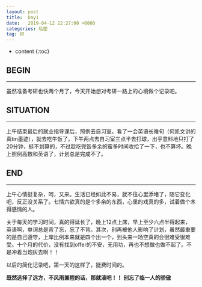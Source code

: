 ```yaml
---
layout: post
title:  Day1
date:   2019-04-12 22:27:00 +0800
categories: 私密
tag: 研
---
```


* content
{:toc}


BEGIN
-------------------------------------

-----------------------------------


虽然准备考研也快两个月了，今天开始想对考研一路上的心境做个记录吧。


SITUATION
-------------------------------------------

----------------------------


上午结束最后的就业指导课后，照例去自习室。看了一会英语长难句（何凯文讲的真tm墨迹），就去吃午饭了。下午两点去自习室三点半去打球，出乎意料地只打了20分钟，挺不划算的，不过趁吃完饭多余的蛮多时间收拾了一下，也不算坏。晚上照例高数和英语了，计划总是完成不了。


END
-------------------------------------------------


---------------------


上午心情挺复杂，呵，又来。生活已经如此不易，就不往心里添堵了，随它变化吧，反正没关系了。七情六欲真的是个多余的东西，心里的戏真的多，试着做个木得感情的人。


关于每天的学习时间，真的得延长了，晚上12点上床，早上至少六点半得起来，英语啊，单词总是背了忘，忘了不背。其次，别再被他人影响了计划，虽然最重要的是自己遵守，上岸比例本来就是四个出一个，到头来一场空真的会很难受很难受。十个月的代价，没有找到offer的不安，无用功，再也不想做也做不起了。不是冲着当炮灰去啊！！


以后的简化记录吧，第一天的这样了，挺费时间的。


**既然选择了远方，不风雨兼程的话，那就滚吧！！**
**别忘了临一人的骄傲**


